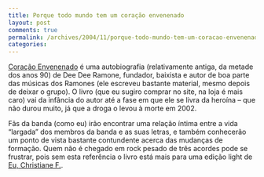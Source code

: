 ```yaml
---
title: Porque todo mundo tem um coração envenenado
layout: post
comments: true
permalink: /archives/2004/11/porque-todo-mundo-tem-um-coracao-envenenado.html
categories:
---
```

<img src="//chester.me/img/blig/ramones_logo.jpg" border=0 align=right alt="">[Coração Envenenado][1] é uma autobiografia (relativamente antiga, da metade dos anos 90) de Dee Dee Ramone, fundador, baixista e autor de boa parte das músicas dos Ramones (ele escreveu bastante material, mesmo depois de deixar o grupo). O livro (que eu sugiro comprar no site, na loja é mais caro) vai da infância do autor até a fase em que ele se livra da heroína &#8211; que não durou muito, já que a droga o levou à morte em 2002.

Fãs da banda (como eu) irão encontrar uma relação íntima entre a vida &#8220;largada&#8221; dos membros da banda e as suas letras, e também conhecerão um ponto de vista bastante contundente acerca das mudanças de formação. Quem não é chegado em rock pesado de três acordes pode se frustrar, pois sem esta referência o livro está mais para uma edição light de <a href=http://estrangeira-biografia.comprar-livro.com.br/livros/27551/>Eu, Christiane F.</a>.

 [1]: http://www.submarino.com.br/produto/1/246099?franq=273452
